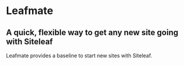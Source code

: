 # Leafmate
## A quick, flexible way to get any new site going with Siteleaf

Leafmate provides a baseline to start new sites with Siteleaf.

